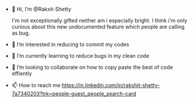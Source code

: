 - 👋 Hi, I’m @Rakxit-Shetty

    I'm not exceptionally gifted neither am i especially bright.
    I think i'm only curious about this new undocumented feature which people are calling as bug.

- 👀 I’m interested in reducing to commit my codes
- 🌱 I’m currently learning to reduce bugs in my clean code
- 💞️ I’m looking to collaborate on how to copy paste the best of code effiently
- 📫 How to reach me https://in.linkedin.com/in/rakshit-shetty-7a7340203?trk=people-guest_people_search-card


<!---
Rakxit-Shetty/Rakxit-Shetty is a ✨ special ✨ repository because its `README.md` (this file) appears on your GitHub profile.
You can click the Preview link to take a look at your changes.
--->
